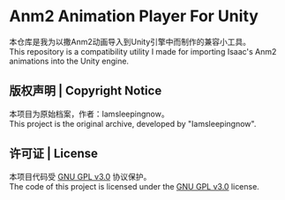 # Anm2 Animation Player For Unity

本仓库是我为以撒Anm2动画导入到Unity引擎中而制作的兼容小工具。  
This repository is a compatibility utility I made for importing Isaac's Anm2 animations into the Unity engine.

## 版权声明 | Copyright Notice

本项目为原始档案，作者：Iamsleepingnow。  
This project is the original archive, developed by "Iamsleepingnow".

## 许可证 | License

本项目代码受 [GNU GPL v3.0](https://www.gnu.org/licenses/gpl-3.0.html) 协议保护。  
The code of this project is licensed under the [GNU GPL v3.0](https://www.gnu.org/licenses/gpl-3.0.html) license.
